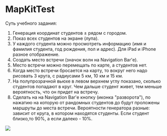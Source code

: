 # MapKitTest

Суть учебного задания:

1. Генерация координат студентов ± рядом с городом. 
2. Показ всех студентов на экране (лупа).
3. У каждого студента можно просмотреть информацию (имя и фамилия студента, год рождения, пол и адрес). Для iPad и iPhone разное отображение.
4. Создать место встречи (значок волн на Navigation Bar'е).
5. Место встречи можно перемещать по карте, а студентов нет.
6. Когда место встречи бросается на карту, то вокруг него надо рисовать 3 круга, с радиусами 5 км, 10 км и 15 км.
7. На полупрозрачной вьюхе в левом верхнем углу показано, сколько студентов попадают в круг. Чем дальше студент живет, тем меньше вероятность, что он придет на встречу. 
8. Сделать на на Navigation Bar'е кнопку (иконка "разворота"), по нажатию на которую от рандомных студентов до будут проложены маршруты до места встречи. Вероятности генератора разные: зависит от круга, в котором находятся студенты. Если студент близко,то 90%, а если далеко - 10%.

![](http://i.imgur.com/lWeg9o6.png)
